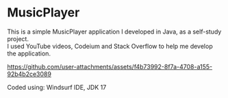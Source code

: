 # MusicPlayer
This is a simple MusicPlayer application I developed in Java, as a self-study project. <br>
I used YouTube videos, Codeium and Stack Overflow to help me develop the application. <br>

https://github.com/user-attachments/assets/f4b73992-8f7a-4708-a155-92b4b2ce3089

 
Coded using: Windsurf IDE, JDK 17
 
